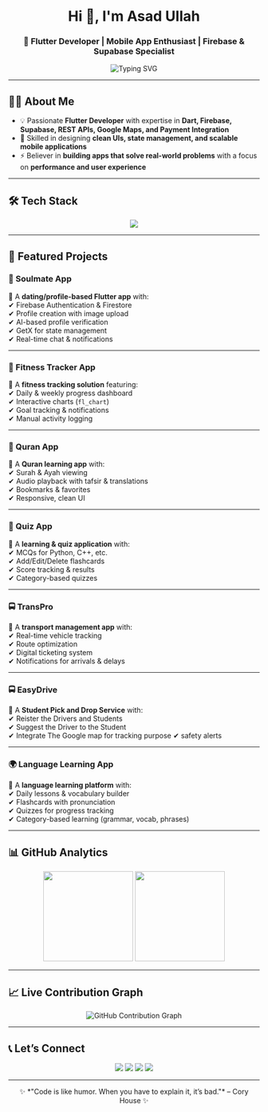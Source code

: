 
<h1 align="center">Hi 👋, I'm Asad Ullah</h1>
<h3 align="center">🚀 Flutter Developer | Mobile App Enthusiast | Firebase & Supabase Specialist</h3>

<p align="center">
  <img src="https://readme-typing-svg.herokuapp.com?font=Fira+Code&duration=4000&pause=1000&center=true&vCenter=true&width=600&lines=Building+Scalable+Flutter+Apps+💙;Firebase+%26+Supabase+Integration;REST+APIs+%7C+Google+Maps+%7C+Payments;Clean+Code+%7C+Responsive+Design+%7C+High+Performance" alt="Typing SVG" />
</p>

---

## 👨‍💻 About Me  

- 💡 Passionate **Flutter Developer** with expertise in **Dart, Firebase, Supabase, REST APIs, Google Maps, and Payment Integration**  
- 📱 Skilled in designing **clean UIs, state management, and scalable mobile applications**  
- ⚡ Believer in **building apps that solve real-world problems** with a focus on **performance and user experience**  

---

## 🛠️ Tech Stack  

<p align="center">
  <img src="https://skillicons.dev/icons?i=flutter,dart,firebase,supabase,github,postman,vscode,androidstudio" />
</p>

---

## 📂 Featured Projects  

### 📱 Soulmate App  
🔹 A **dating/profile-based Flutter app** with:  
✔ Firebase Authentication & Firestore  
✔ Profile creation with image upload  
✔ AI-based profile verification  
✔ GetX for state management  
✔ Real-time chat & notifications  

---

### 💪 Fitness Tracker App  
🔹 A **fitness tracking solution** featuring:  
✔ Daily & weekly progress dashboard  
✔ Interactive charts (`fl_chart`)  
✔ Goal tracking & notifications  
✔ Manual activity logging  

---

### 📖 Quran App  
🔹 A **Quran learning app** with:  
✔ Surah & Ayah viewing  
✔ Audio playback with tafsir & translations  
✔ Bookmarks & favorites  
✔ Responsive, clean UI  

---

### 🧠 Quiz App  
🔹 A **learning & quiz application** with:  
✔ MCQs for Python, C++, etc.  
✔ Add/Edit/Delete flashcards  
✔ Score tracking & results  
✔ Category-based quizzes  

---

### 🚍 TransPro  
🔹 A **transport management app** with:  
✔ Real-time vehicle tracking  
✔ Route optimization  
✔ Digital ticketing system  
✔ Notifications for arrivals & delays  

---

### 🚍 EasyDrive  
🔹 A **Student Pick and Drop Service** with:    
✔ Reister the Drivers and Students  
✔ Suggest the Driver to the Student  
✔ Integrate The Google map for tracking purpose
✔ safety alerts  

---

### 🌍 Language Learning App  
🔹 A **language learning platform** with:  
✔ Daily lessons & vocabulary builder  
✔ Flashcards with pronunciation  
✔ Quizzes for progress tracking  
✔ Category-based learning (grammar, vocab, phrases)  

---

## 📊 GitHub Analytics  

<p align="center">
  <img src="https://github-readme-stats.vercel.app/api?username=Asadullah730&show_icons=true&theme=tokyonight" height="180px"/>
  <img src="https://github-readme-stats.vercel.app/api/top-langs/?username=Asadullah730&layout=compact&theme=tokyonight" height="180px"/>
</p>


---

## 📈 Live Contribution Graph  

<p align="center">
  <img src="https://github-readme-activity-graph.vercel.app/graph?username=Asadullah730&theme=github-compact&hide_border=true" alt="GitHub Contribution Graph" />
</p>

---

## 📞 Let’s Connect  

<p align="center">
  <a href="tel:+923343492634"><img src="https://img.shields.io/badge/Phone-+92%203343492634-brightgreen?style=for-the-badge&logo=whatsapp&logoColor=white" /></a>
  <a href="mailto:asadbrohi025@gmail.com"><img src="https://img.shields.io/badge/Email-asadbrohi025%40gmail.com-red?style=for-the-badge&logo=gmail&logoColor=white" /></a>
  <a href="https://portfolio-woad-rho-63.vercel.app/"><img src="https://img.shields.io/badge/Portfolio-Visit%20Now-blueviolet?style=for-the-badge&logo=vercel&logoColor=white" /></a>
  <a href="https://www.linkedin.com/feed/"><img src="https://img.shields.io/badge/LinkedIn-Asad%20Ullah-blue?style=for-the-badge&logo=linkedin&logoColor=white" /></a>
</p>

---

<p align="center">✨ *"Code is like humor. When you have to explain it, it’s bad."* – Cory House ✨</p>
